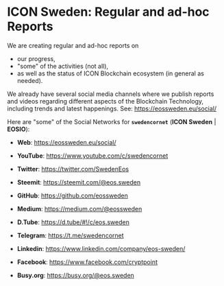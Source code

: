 # ICON Sweden: Regular and ad-hoc Reports

We are creating regular and ad-hoc reports on
* our progress,
* "some" of the activities (not all),
* as well as the status of ICON Blockchain ecosystem (in general as needed).

We already have several social media channels where we publish reports and videos regarding different aspects of the Blockchain Technology, including trends and latest happenings. See: https://eossweden.eu/social/

Here are "some" of the Social Networks for **`swedencornet`** (**ICON Sweden** | **EOSIO**):

* **Web**: https://eossweden.eu/social/
* **YouTube**: https://www.youtube.com/c/swedencornet
* **Twitter**: https://twitter.com/SwedenEos

* **Steemit**: https://steemit.com/@eos.sweden

* **GitHub**: https://github.com/eossweden
* **Medium**: https://medium.com/@eossweden

* **D.Tube**: https://d.tube/#!/c/eos.sweden
* **Telegram**: https://t.me/swedencornet

* **Linkedin**: https://www.linkedin.com/company/eos-sweden/
* **Facebook**: https://www.facebook.com/cryptpoint
* **Busy.org**: https://busy.org/@eos.sweden
